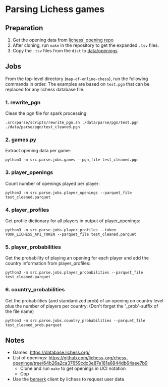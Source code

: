 # Parsing Lichess games
## Preparation
1. Get the opening data from [lichess' opening repo](https://github.com/lichess-org/chess-openings/) 
2. After cloning, run `make` in the repository to get the expanded `.tsv` files.
3. Copy the `.tsv` files from the `dist` to [data/openings](/data/openings)

## Jobs
From the top-level directory (`map-of-online-chess`), run the following commands in order. The examples are based on `test.pgn` that can be replaced for any lichess database file.

### 1. rewrite_pgn
Clean the pgn file for spark processing:
```
.src/parse/scripts/rewrite_pgn.sh ./data/parse/pgn/test.pgn ./data/parse/pgn/test_cleaned.pgn
```

### 2. games.py 
Extract opening data per game:
```
python3 -m src.parse.jobs.games --pgn_file test_cleaned.pgn
```

### 3. player_openings 
Count number of openings played per player:
```
python3 -m src.parse.jobs.player_openings --parquet_file test_cleaned.parquet
```
### 4. player_profiles 
Get profile dictionary for all players in output of player_openings:
```
python3 -m src.parse.jobs.player_profiles --token YOUR_LICHESS_API_TOKEN --parquet_file test_cleaned.parquet
```

### 5. player_probabilities 
Get the probability of playing an opening for each player and add the country information from player_profiles:
```
python3 -m src.parse.jobs.player_probabilities --parquet_file test_cleaned.parquet
```

### 6. country_probabilities
Get the probabilities (and standardized prob) of an opening on country level plus the number of players per country:
(Don't forget the '_prob'-suffix of the file name)
```
python3 -m src.parse.jobs.country_probabilities --parquet_file test_cleaned_prob.parquet
```

## Notes
- Games: https://database.lichess.org/
- List of openings: https://github.com/lichess-org/chess-openings/tree/64b26a2ca37659cdc3e87e181a8844db64aee7b9
  - Clone and run `make` to get openings in UCI notation
  - Cop
- Use the [berserk](https://github.com/lichess-org/berserk) client by lichess to request user data